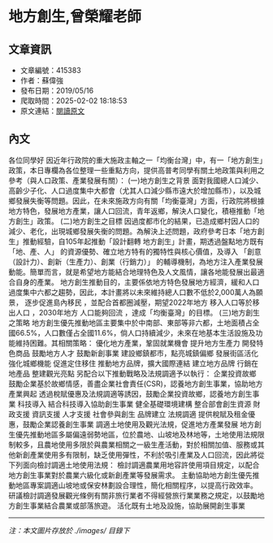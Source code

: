 # 地方創生,曾榮耀老師

## 文章資訊
- 文章編號：415383
- 作者：蘇偉強
- 發布日期：2019/05/16
- 爬取時間：2025-02-02 18:18:53
- 原文連結：[閱讀原文](https://real-estate.get.com.tw/Columns/detail.aspx?no=415383)

## 內文
各位同學好
因近年行政院的重大施政主軸之一「均衡台灣」中，有一「地方創生」政策，本日專欄為各位整理一些重點方向，提供高普考同學有關土地政策與利用之參考（與人口政策、產業發展有關）：
(一)地方創生之背景
面對我國總人口減少、高齡少子化、人口過度集中大都會（尤其人口減少縣市遠大於增加縣市），以及城鄉發展失衡等問題。因此，在未來施政方向有關「均衡臺灣」方面，行政院將根據地方特色，發展地方產業，讓人口回流，青年返鄉，解決人口變化，積極推動「地方創生」政策。
(二)地方創生之目標
因過度都市化的結果，已造成鄉村因人口的減少、老化，出現城鄉發展失衡的問題。為解決上述問題，政府參考日本「地方創生」推動經驗，自105年起推動「設計翻轉 地方創生」計畫，期透過盤點地方既有
「地、產、人」
的資源優勢、確立地方特有的獨特性與核心價值，及導入
「創意（設計力）、創新（生產力）、創業（行銷力）」
的輔導機制，為地方注入產業發展動能。簡單而言，就是希望地方能結合地理特色及人文風情，讓各地能發展出最適合自身的產業。
地方創生推動目的，主要係依地方特色發展地方經濟，緩和人口過度集中六都之趨勢，因此，本計畫將以未來維持總人口數不低於2,000萬人為願景，
逐步促進島內移民
，並配合首都圈減壓，期望2022年地方
移入人口等於移出人口
，2030年地方
人口能夠回流
，達成「均衡臺灣」的目標。
(三)地方創生之策略
地方創生優先推動地區主要集中於中南部、東部等非六都，土地面積占全國66.5%，人口數僅占全國11.6%，倘人口持續減少，未來在地基本生活設施及功能維持困難。其相關策略：
優化地方產業，鞏固就業機會
提升地方生產力
開發特色商品
鼓勵地方人才
鼓勵新創事業
建設鄉鎮都市，點亮城鎮偏鄉
發展街區活化
強化城鄉機能
促進定住移住
推動地方品牌，擴大國際連結
建立地方品牌
行銷在地產品
整建觀光亮點
另配合以下推動戰略及法規調適予以執行：
企業投資故鄉
鼓勵企業基於故鄉情感，善盡企業社會責任(CSR)，認養地方創生事業，協助地方產業興起
透過稅賦優惠及法規調適等誘因，鼓勵企業投資故鄉，認養地方創生事業
科技導入
結合科技導入協助創生事業
健全基礎環境建構
整合部會創生資源
財政支援
資訊支援
人才支援
社會參與創生
品牌建立
法規調適
提供稅賦及租金優惠，鼓勵企業認養創生事業
調適土地使用及觀光法規，促進地方產業發展
地方創生優先推動地區多屬偏遠弱勢地區，位於農地、山坡地及林地等，土地使用法規限制較多，且農地使用多限於與農業相關之一級生產活動，對於相關加值、服務或其他新創產業使用多有限制，缺乏使用彈性，不利於吸引產業及人口回流，因此將從下列面向檢討調適土地使用法規：
檢討調適農業用地容許使用項目規定，以配合地方創生事業對於農業六級化或新創產業等發展需求。
主動協助地方創生優先推動地區專案調適山坡地或保安林劃設合理性，簡化相關程序，以提高行政效率。
研議檢討調適發展觀光條例有關非旅行業者不得經營旅行業業務之規定，以鼓勵地方創生事業結合農業或部落旅遊。
活化既有土地及設施，協助展開創生事業

---
*注：本文圖片存放於 ./images/ 目錄下*
